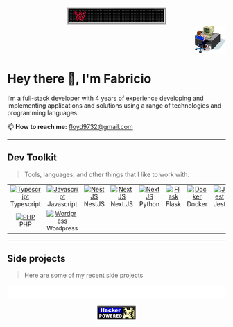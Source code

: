 <!-- Welcome -->
<div align="center">
  <img src="https://github.com/cdznd/cdznd/blob/5829880c911281f0290c8a4965c1db015a85c951/welcome.gif" alt="Welcome SVG">
</div>
<div align="right">
  <img src='https://github.com/cdznd/cdznd/blob/5829880c911281f0290c8a4965c1db015a85c951/dev.gif' alt='Awesome Matrix Code'/>
</div>

# Hey there 👋, I'm Fabricio
I’m a full-stack developer with 4 years of experience developing and implementing applications and solutions using a range of technologies and programming languages.

📫 **How to reach me:** floyd9732@gmail.com

---
<h2 align="left">Dev Toolkit</h2>

> Tools, languages, and other things that I like to work with.

<table>
  <tr>
    <td align="center" width="96">
      <a href="#">
        <img 
          src="https://cdn.jsdelivr.net/gh/devicons/devicon@latest/icons/typescript/typescript-original.svg"
          width="48"
          height="48"
          alt="Typescript" />
      </a>
      <br>Typescript
    </td>
    <td align="center" width="96">
      <a href="#">
        <img 
          src="https://cdn.jsdelivr.net/gh/devicons/devicon@latest/icons/javascript/javascript-original.svg"
          width="48"
          height="48"
          alt="Javascript" />
      </a>
      <br>Javascript
    </td>
    <td align="center" width="96">
      <a href="#">
        <img 
          src="https://cdn.jsdelivr.net/gh/devicons/devicon@latest/icons/nestjs/nestjs-original.svg"
          width="48"
          height="48"
          alt="NestJS" />
      </a>
      <br>NestJS
    </td>
    <td align="center" width="96">
      <a href="#">
        <img 
          src="https://cdn.jsdelivr.net/gh/devicons/devicon@latest/icons/nextjs/nextjs-original.svg"
          width="48"
          height="48"
          alt="NextJS" />
      </a>
      <br>Next.JS
    </td>
    <td align="center" width="96">
      <a href="#">
        <img 
          src="https://cdn.jsdelivr.net/gh/devicons/devicon@latest/icons/python/python-original.svg"
          width="48"
          height="48"
          alt="NextJS" />
      </a>
      <br>Python
    </td>
    <td align="center" width="96">
      <a href="#">
        <img 
          src="https://cdn.jsdelivr.net/gh/devicons/devicon@latest/icons/flask/flask-original-wordmark.svg"
          width="48"
          height="48"
          alt="Flask" />
      </a>
      <br>Flask
    </td>
    <td align="center" width="96">
      <a href="#">
        <img 
          src="https://cdn.jsdelivr.net/gh/devicons/devicon@latest/icons/docker/docker-original.svg"
          width="48"
          height="48"
          alt="Docker" />
      </a>
      <br>Docker
    </td>
    <td align="center" width="96">
      <a href="#">
        <img 
          src="https://cdn.jsdelivr.net/gh/devicons/devicon@latest/icons/jest/jest-plain.svg"
          width="48"
          height="48"
          alt="Jest" />
      </a>
      <br>Jest
    </td>
    <td align="center" width="96">
      <a href="#">
        <img 
          src="https://cdn.jsdelivr.net/gh/devicons/devicon@latest/icons/mongodb/mongodb-plain-wordmark.svg"
          width="48"
          height="48"
          alt="MongoDB" />
      </a>
      <br>MongoDB
    </td>
    <td align="center" width="96">
      <a href="#">
        <img 
          src="https://cdn.jsdelivr.net/gh/devicons/devicon@latest/icons/postgresql/postgresql-original.svg"
          width="48"
          height="48"
          alt="Postgres" />
      </a>
      <br>Postgres
    </td>
    <td align="center" width="96">
      <a href="#">
        <img 
          src="https://cdn.jsdelivr.net/gh/devicons/devicon@latest/icons/mysql/mysql-original.svg"
          width="48"
          height="48"
          alt="MySQL" />
      </a>
      <br>MySQL
    </td>
  </tr>
  <tr>
    <td align="center" width="96">
      <a href="#">
        <img 
          src="https://cdn.jsdelivr.net/gh/devicons/devicon@latest/icons/php/php-original.svg"
          width="48"
          height="48"
          alt="PHP" />
      </a>
      <br>PHP
    </td>
    <td align="center" width="96">
      <a href="#">
        <img 
          src="https://cdn.jsdelivr.net/gh/devicons/devicon@latest/icons/wordpress/wordpress-plain.svg"
          width="48"
          height="48"
          alt="Wordpress" />
      </a>
      <br>Wordpress
    </td>
  </tr>
</table>

---
<h2 align="left">Side projects</h2>

> Here are some of my recent side projects

<!-- Footer -->
![Marquee SVG](https://github.com/cdznd/cdznd/blob/e4365d6ea13db945b1e7d9cc235f18c10bca68a2/marquee.svg)

<div align="center">
  <img src='https://github.com/cdznd/cdznd/blob/5829880c911281f0290c8a4965c1db015a85c951/dev2.gif' alt='Hacker Powered'/>
</div>
